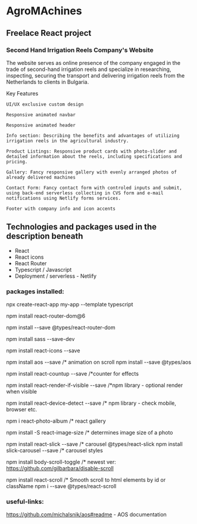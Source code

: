 # AgroMAchines 

## Freelace React project

### Second Hand Irrigation Reels Company's Website

The website serves as online presence of the company engaged in the trade of second-hand irrigation reels and specialize in researching, inspecting, securing the transport and delivering irrigation reels from the Netherlands to clients in Bulgaria.

Key Features

    UI/UX exclusive custom design  

    Responsive animated navbar
    
    Responsive animated header

    Info section: Describing the benefits and advantages of utilizing irrigation reels in the agricultural industry.

    Product Listings: Responsive product cards with photo-slider and detailed information about the reels, including specifications and pricing.

    Gallery: Fancy responsive gallery with evenly arranged photos of already delivered machines

    Contact Form: Fancy contact form with controled inputs and submit, using back-end serverless collecting in CVS form and e-mail notifications using Netlify forms services. 

    Footer with company info and icon accents

## Technologies and packages used in the description beneath

- React
- React icons
- React Router
- Typescript / Javascript
- Deployment / serverless - Netlify

### packages installed:

npx create-react-app my-app --template typescript

npm install react-router-dom@6

npm install --save @types/react-router-dom

npm install sass --save-dev

npm install react-icons --save

npm install aos --save      /* animation on scroll
npm install --save @types/aos

npm install react-countup --save   /*counter for effects

npm install react-render-if-visible --save  /*npm library - optional render when visible

npm install react-device-detect --save    /* npm library - check mobile, browser etc.

npm i react-photo-album  /* react gallery

npm install -S react-image-size  /* determines image size of a photo 

npm install react-slick --save       /* carousel
@types/react-slick 
npm install slick-carousel --save /* carousel styles 

npm install body-scroll-toggle  /* newest ver: https://github.com/gilbarbara/disable-scroll

npm install react-scroll           /* Smooth scroll to html elements by id or className
npm i --save @types/react-scroll

### useful-links:

https://github.com/michalsnik/aos#readme    - AOS documentation
